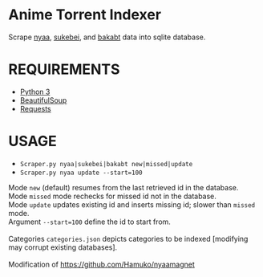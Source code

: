 Anime Torrent Indexer
==========

Scrape [nyaa](http://nyaa.se), [sukebei](http://sukebei.nyaa.se), and [bakabt](http://bakabt.me) data into sqlite database.

# REQUIREMENTS
- [Python 3](https://www.python.org/download/releases/3.0/)
- [BeautifulSoup](http://www.crummy.com/software/BeautifulSoup/)
- [Requests](http://docs.python-requests.org/en/latest/)

# USAGE
- `Scraper.py nyaa|sukebei|bakabt new|missed|update`
- `Scraper.py nyaa update --start=100`

Mode `new` (default) resumes from the last retrieved id in the database.<br>
Mode `missed` mode rechecks for missed id not in the database.<br>
Mode `update` updates existing id and inserts missing id; slower than `missed` mode.<br>
Argument `--start=100` define the id to start from.<br>
<br>
Categories `categories.json` depicts categories to be indexed [modifying may corrupt existing databases].<br>
<br>
Modification of https://github.com/Hamuko/nyaamagnet
